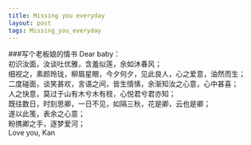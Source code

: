 ```yaml
---
title: Missing you everyday
layout: post
tags: Missing_you_everyday
---
```


###写个老板娘的情书
Dear baby：</br>
    初识汝面，汝谈吐优雅，含羞似莲，余如沐春风；  </br>
    细视之，素颜玲珑，柳眉星眼，今夕何夕，见此良人，心之爱意，油然而生；</br>
    二度碰面，谈笑甚欢，言语之间，皆生情愫，余渐知汝之心意，心中甚喜；<br>
    人之快意，莫过于山有木兮木有枝，心悦君兮君亦知；<br>
    既往数日，时刻思卿，一日不见，如隔三秋，花是卿，云也是卿；<br>
    遂以此笺，表余之心意；<br>
    盼携卿之手，逐梦爱河；<br>
    											Love you, Kan
